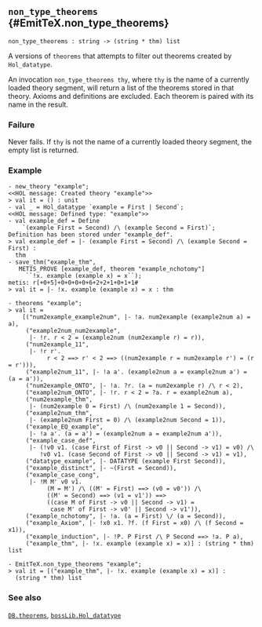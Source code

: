 ## `non_type_theorems` {#EmitTeX.non_type_theorems}


```
non_type_theorems : string -> (string * thm) list
```



A versions of `theorems` that attempts to filter out theorems created by `Hol_datatype`.


An invocation `non_type_theorems thy`, where `thy` is the name of a currently
loaded theory segment, will return a list of the theorems stored in
that theory. Axioms and definitions are excluded.  Each theorem is
paired with its name in the result.

### Failure

Never fails. If `thy` is not the name of a currently loaded theory segment,
the empty list is returned.

### Example

    
    - new_theory "example";
    <<HOL message: Created theory "example">>
    > val it = () : unit
    - val _ = Hol_datatype `example = First | Second`;
    <<HOL message: Defined type: "example">>
    - val example_def = Define
        `(example First = Second) /\ (example Second = First)`;
    Definition has been stored under "example_def".
    > val example_def = |- (example First = Second) /\ (example Second = First) :
      thm
    - save_thm("example_thm",
       METIS_PROVE [example_def, theorem "example_nchotomy"]
         ``!x. example (example x) = x``);
    metis: r[+0+5]+0+0+0+0+6+2+2+1+0+1+1#
    > val it = |- !x. example (example x) = x : thm
    
    - theorems "example";
    > val it =
        [("num2example_example2num", |- !a. num2example (example2num a) = a),
         ("example2num_num2example",
          |- !r. r < 2 = (example2num (num2example r) = r)),
         ("num2example_11",
          |- !r r'.
               r < 2 ==> r' < 2 ==> ((num2example r = num2example r') = (r = r'))),
         ("example2num_11", |- !a a'. (example2num a = example2num a') = (a = a')),
         ("num2example_ONTO", |- !a. ?r. (a = num2example r) /\ r < 2),
         ("example2num_ONTO", |- !r. r < 2 = ?a. r = example2num a),
         ("num2example_thm",
          |- (num2example 0 = First) /\ (num2example 1 = Second)),
         ("example2num_thm",
          |- (example2num First = 0) /\ (example2num Second = 1)),
         ("example_EQ_example",
          |- !a a'. (a = a') = (example2num a = example2num a')),
         ("example_case_def",
          |- (!v0 v1. (case First of First -> v0 || Second -> v1) = v0) /\
             !v0 v1. (case Second of First -> v0 || Second -> v1) = v1),
         ("datatype_example", |- DATATYPE (example First Second)),
         ("example_distinct", |- ~(First = Second)),
         ("example_case_cong",
          |- !M M' v0 v1.
               (M = M') /\ ((M' = First) ==> (v0 = v0')) /\
               ((M' = Second) ==> (v1 = v1')) ==>
               ((case M of First -> v0 || Second -> v1) =
                case M' of First -> v0' || Second -> v1')),
         ("example_nchotomy", |- !a. (a = First) \/ (a = Second)),
         ("example_Axiom", |- !x0 x1. ?f. (f First = x0) /\ (f Second = x1)),
         ("example_induction", |- !P. P First /\ P Second ==> !a. P a),
         ("example_thm", |- !x. example (example x) = x)] : (string * thm) list
    
    - EmitTeX.non_type_theorems "example";
    > val it = [("example_thm", |- !x. example (example x) = x)] :
      (string * thm) list
    

### See also

[`DB.theorems`](#DB.theorems), [`bossLib.Hol_datatype`](#bossLib.Hol_datatype)


